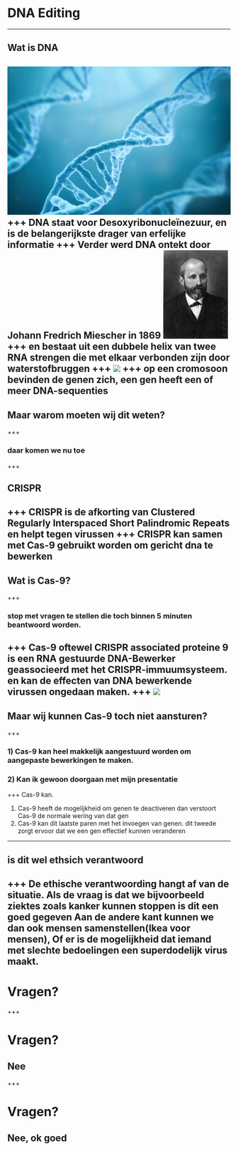 # DNA Editing
---
## Wat is DNA
![](DNA.jpg)
+++
DNA staat voor Desoxyribonucleïnezuur, en is de belangerijkste drager van erfelijke informatie
+++
Verder werd DNA ontekt door Johann Fredrich Miescher in 1869
![](Friedrich_Miescher.jpg)
+++
en bestaat uit een dubbele helix van twee RNA strengen die met elkaar verbonden zijn door waterstofbruggen
+++
![](DNA-grootte.jpg)
+++
op een cromosoon bevinden de genen zich, een gen heeft een of meer DNA-sequenties
---
## Maar warom moeten wij dit weten?
+++
### daar komen we nu toe
+++
## CRISPR
+++
CRISPR is de afkorting van Clustered Regularly Interspaced Short Palindromic Repeats en helpt tegen virussen
+++
CRISPR kan samen met Cas-9 gebruikt worden om gericht dna te bewerken
---
## Wat is Cas-9?
+++
### stop met vragen te stellen die toch binnen 5 minuten beantwoord worden.
+++
Cas-9 oftewel CRISPR associated proteine 9 is een RNA gestuurde DNA-Bewerker geassocieerd met het CRISPR-immuumsysteem.
en kan de effecten van DNA bewerkende virussen ongedaan maken.
+++
![](Cas9.jpg)
---
## Maar wij kunnen Cas-9 toch niet aansturen?
+++
### 1) Cas-9 kan heel makkelijk aangestuurd worden om aangepaste bewerkingen te maken.
### 2) Kan ik gewoon doorgaan met mijn presentatie
+++
Cas-9 kan.
1) Cas-9 heeft de mogelijkheid om genen te deactiveren dan verstoort Cas-9 de normale wering van dat gen
2) Cas-9 kan dit laatste paren met het invoegen van genen.
dit tweede zorgt ervoor dat we een gen effectief kunnen veranderen
---
## is dit wel ethsich verantwoord
+++
De ethische verantwoording hangt af van de situatie.
Als de vraag is dat we bijvoorbeeld ziektes zoals kanker kunnen stoppen is dit een goed gegeven
Aan de andere kant kunnen we dan ook mensen samenstellen(Ikea voor mensen), Of er is de mogelijkheid dat iemand met slechte bedoelingen een superdodelijk virus maakt.
---
# Vragen?
+++
# Vragen?
## Nee
+++
# Vragen?
## Nee, ok goed
